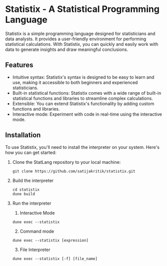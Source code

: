 # Statistix - A Statistical Programming Language

Statistix is a simple programming language designed for statisticians and data analysts. It provides a user-friendly environment for performing statistical calculations. With Statistix, you can quickly and easily work with data to generate insights and draw meaningful conclusions.

## Features

- Intuitive syntax: Statistix's syntax is designed to be easy to learn and use, making it accessible to both beginners and experienced statisticians.
- Built-in statistical functions: Statistix comes with a wide range of built-in statistical functions and libraries to streamline complex calculations.
- Extensible: You can extend Statistix's functionality by adding custom functions and libraries.
- Interactive mode: Experiment with code in real-time using the interactive mode.

## Installation

To use Statistix, you'll need to install the interpreter on your system. Here's how you can get started:

1. Clone the StatLang repository to your local machine:

   ```
   git clone https://github.com/satijakritik/statistix.git
   ```

2. Build the interpreter

   ```
   cd statistix
   dune build
   ```

3. Run the interpreter

   1. Interactive Mode

   ```
   dune exec --statistix
   ```

   2. Command mode
  
   ```
   dune exec --statistix [expression]
   ```

   3. File Interpreter
  
   ```
   dune exec --statistix [-f] [file_name]
   ```
   


